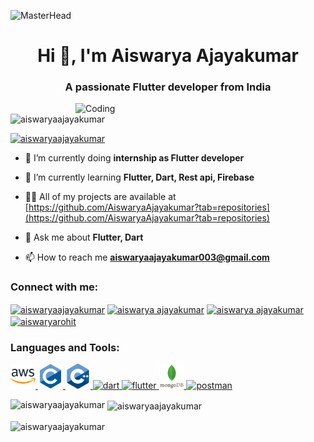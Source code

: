 

![MasterHead](https://miro.medium.com/v2/resize:fit:1400/1*ufaAUFXK2GMI3YkPlL1aFg.gif)
<h1 align="center">Hi 👋, I'm Aiswarya Ajayakumar</h1>
<h3 align="center">A passionate Flutter developer from India</h3>
<img align="right" alt="Coding" width="400" src="https://cdn.dribbble.com/users/1364029/screenshots/16093268/media/68e82a7fb4904614a9066d6b540c14b2.gif"

<p align="left"> <img src="https://komarev.com/ghpvc/?username=aiswaryaajayakumar&label=Profile%20views&color=0e75b6&style=flat" alt="aiswaryaajayakumar" /> </p>

<p align="left"> <a href="https://github.com/ryo-ma/github-profile-trophy"><img src="https://github-profile-trophy.vercel.app/?username=aiswaryaajayakumar" alt="aiswaryaajayakumar" /></a> </p>

- 🔭 I’m currently doing **internship as Flutter developer**

- 🌱 I’m currently learning **Flutter, Dart, Rest api, Firebase**

- 👨‍💻 All of my projects are available at [https://github.com/AiswaryaAjayakumar?tab=repositories](https://github.com/AiswaryaAjayakumar?tab=repositories)

- 💬 Ask me about **Flutter, Dart**

- 📫 How to reach me **aiswaryaajayakumar003@gmail.com**

<h3 align="left">Connect with me:</h3>
<p align="left">
<a href="https://linkedin.com/in/aiswaryaajayakumar" target="blank"><img align="center" src="https://raw.githubusercontent.com/rahuldkjain/github-profile-readme-generator/master/src/images/icons/Social/linked-in-alt.svg" alt="aiswaryaajayakumar" height="30" width="40" /></a>
<a href="https://fb.com/aiswarya ajayakumar" target="blank"><img align="center" src="https://raw.githubusercontent.com/rahuldkjain/github-profile-readme-generator/master/src/images/icons/Social/facebook.svg" alt="aiswarya ajayakumar" height="30" width="40" /></a>
<a href="https://instagram.com/aiswarya ajayakumar" target="blank"><img align="center" src="https://raw.githubusercontent.com/rahuldkjain/github-profile-readme-generator/master/src/images/icons/Social/instagram.svg" alt="aiswarya ajayakumar" height="30" width="40" /></a>
<a href="https://dribbble.com/aiswaryarohit" target="blank"><img align="center" src="https://raw.githubusercontent.com/rahuldkjain/github-profile-readme-generator/master/src/images/icons/Social/dribbble.svg" alt="aiswaryarohit" height="30" width="40" /></a>
</p>

<h3 align="left">Languages and Tools:</h3>
<p align="left"> <a href="https://aws.amazon.com" target="_blank" rel="noreferrer"> <img src="https://raw.githubusercontent.com/devicons/devicon/master/icons/amazonwebservices/amazonwebservices-original-wordmark.svg" alt="aws" width="40" height="40"/> </a> <a href="https://www.cprogramming.com/" target="_blank" rel="noreferrer"> <img src="https://raw.githubusercontent.com/devicons/devicon/master/icons/c/c-original.svg" alt="c" width="40" height="40"/> </a> <a href="https://www.w3schools.com/cpp/" target="_blank" rel="noreferrer"> <img src="https://raw.githubusercontent.com/devicons/devicon/master/icons/cplusplus/cplusplus-original.svg" alt="cplusplus" width="40" height="40"/> </a> <a href="https://dart.dev" target="_blank" rel="noreferrer"> <img src="https://www.vectorlogo.zone/logos/dartlang/dartlang-icon.svg" alt="dart" width="40" height="40"/> </a> <a href="https://flutter.dev" target="_blank" rel="noreferrer"> <img src="https://www.vectorlogo.zone/logos/flutterio/flutterio-icon.svg" alt="flutter" width="40" height="40"/> </a> <a href="https://www.mongodb.com/" target="_blank" rel="noreferrer"> <img src="https://raw.githubusercontent.com/devicons/devicon/master/icons/mongodb/mongodb-original-wordmark.svg" alt="mongodb" width="40" height="40"/> </a> <a href="https://postman.com" target="_blank" rel="noreferrer"> <img src="https://www.vectorlogo.zone/logos/getpostman/getpostman-icon.svg" alt="postman" width="40" height="40"/> </a> </p>

<p><img align="left" src="https://github-readme-stats.vercel.app/api/top-langs?username=aiswaryaajayakumar&show_icons=true&locale=en&layout=compact" alt="aiswaryaajayakumar" /></p>

<p>&nbsp;<img align="center" src="https://github-readme-stats.vercel.app/api?username=aiswaryaajayakumar&show_icons=true&locale=en" alt="aiswaryaajayakumar" /></p>

<p><img align="center" src="https://github-readme-streak-stats.herokuapp.com/?user=aiswaryaajayakumar&" alt="aiswaryaajayakumar" /></p>
